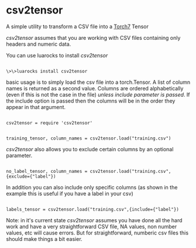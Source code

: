 # csv2tensor
A simple utility to transform a CSV file into a [Torch7](http://torch.ch) Tensor

*csv2tensor* assumes that you are working with CSV files containing only headers and numeric data.

You can use luarocks to install *csv2tensor* 

<code>
\>\>luarocks install csv2tensor
</code>

basic usage is to simply load the csv file into a torch.Tensor. A list of column names is returned as a second value. Columns are ordered alphabetically (even if this is not the case in the file) *unless include parameter is passed*. If the include option is passed then the columns will be in the order they appear in that argument.

<code>
csv2tensor = require 'csv2tensor'

training_tensor, column_names = csv2tensor.load("training.csv")
</code>

*csv2tensor* also allows you to exclude certain columns by an optional parameter.

<code>
no_label_tensor, column_names = csv2tensor.load("training.csv",{exclude={"label"})    
</code>

In addition you can also include only specific columns (as shown in the example this is useful if you have a label in your csv)

<code>
labels_tensor = csv2tensor.load("training.csv",{include={"label"})    
</code>

Note: in it's current state *csv2tensor* assumes you have done all the hard work and have a very straightforward CSV file, NA values, non number values, etc will cause errors. But for straightforward, numberic csv files this should make things a bit easier.


